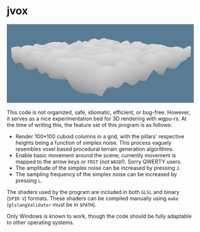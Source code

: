 # jvox

<center>
    <img src="render.png">
</center>

This code is not organized, safe, idiomatic, efficient, or bug-free. However, it serves as a nice experimentation bed for 3D rendering with wgpu-rs. At the time of writing this, the feature set of this program is as follows:

- Render 100*100 cuboid columns in a grid, with the pillars' respective heights being a function of simplex noise. This process vaguely resembles voxel based procedural terrain generation algorithms.
- Enable basic movement around the scene; currently movement is mapped to the arrow keys or `FRST` (_not_ `WASD`!). Sorry QWERTY users.
- The amplitude of the simplex noise can be increased by pressing `J`.
- The sampling frequency of the simplex noise can be increased by pressing `L`.

The shaders used by the program are included in both `GLSL` and binary (`SPIR-V`) formats. These shaders can be compiled manually using `make` (`glslangValidator` must be in `$PATH`).

Only Windows is known to work, though the code should be fully adaptable to other operating systems.
